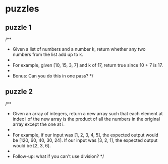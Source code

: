 # puzzles

## puzzle 1

/**
 * Given a list of numbers and a number k, return whether any two numbers from the list add up to k.
 *
 * For example, given [10, 15, 3, 7] and k of 17, return true since 10 + 7 is 17.
 *
 * Bonus: Can you do this in one pass?
 */
 
 
 ## puzzle 2
 /**
 * Given an array of integers, return a new array such that each element at index i of the new array is the product of all the numbers in the original array except the one at i.
 *
 * For example, if our input was [1, 2, 3, 4, 5], the expected output would be [120, 60, 40, 30, 24]. If our input was [3, 2, 1], the expected output would be [2, 3, 6].
 *
 * Follow-up: what if you can't use division?
 */
 
 
